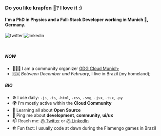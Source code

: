 ### Do you like krapfen 🥯? I love it :)

#### I'm a PhD in Physics and a Full-Stack Developer working in Munich 🥨, Germany.

<p>
<a href="https://twitter.com/carneiroDotDev">
   <img align="left" alt="twitter" src="https://img.shields.io/badge/Twitter-1DA1F2?style=for-the-badge&logo=twitter&logoColor=white" />
</a>&nbsp;&nbsp;

<a href="https://www.linkedin.com/in/carneirodotdev/">
   <img align="left" alt="linkedin" src="https://img.shields.io/badge/LinkedIn-0077B5?style=for-the-badge&logo=linkedin&logoColor=white" />
</a>
<p/>
<br/>

##### NOW

- 👨🏽‍💻 I am a community organizer [GDG Cloud Munich](https://gdg.community.dev/gdg-cloud-munich/);
- 🇧🇷 *Between December and February,* I live in Brazil (my homeland);

##### BIO

- ⚙️ I use daily: `.js`, `.ts`, `.html`, `.css`, `.svg`, `.jsx`, `.tsx`, `.py`
- 🌍 I'm mostly active within the **Cloud Community**
- 🌱 Learning all about **Open Source**
- 💬 Ping me about **development**, **community**, **ui/ux**
- 📫 Reach me: [@ Twitter](https://twitter.com/carneiroDotDev) or [@ LinkedIn](https://www.linkedin.com/in/carneirodotdev/)
- ⚽️ Fun fact: I usually code at dawn during the Flamengo games in Brazil
